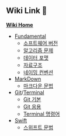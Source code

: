 ## Wiki Link 🔗
**[Wiki Home](Home#wiki-)**
* [Fundamental](Fundamental#fundamental)
    * [소프트웨어 버전](Version)
    * [알고리즘 문제](Algorithm)
    * [데이터 포맷](DateFormet)
    * [자료구조](DataStructure)
    * [네이밍 컨벤션](NamingConvention)
* [MarkDown](MarkDown#마크다운markdown)
    * [마크다운 문법](Markdown_syntex)
* [Git](Git#깃git)/[Terminal](Terminal#터미널(Terminal))
    * [Git 기본](Git_basic)
    * [Git 응용](GitUse)
    * [Terminal 명령어](Terminal)
* [Swift](Swift#스위프트swift)
    * [스위프트 문법](Swift_syntex)